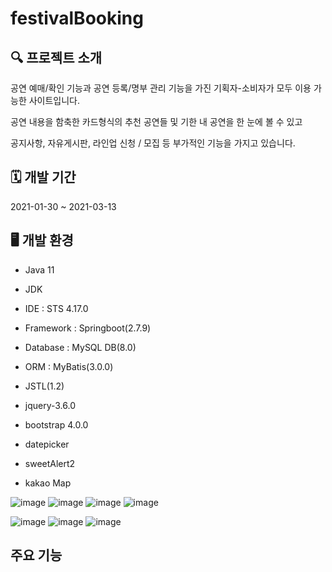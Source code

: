 # festivalBooking
## 🔍 프로젝트 소개
공연 예매/확인 기능과 공연 등록/명부 관리 기능을 가진 기획자-소비자가 모두 이용 가능한 사이트입니다.


공연 내용을 함축한 카드형식의 추천 공연들 및 기한 내 공연을 한 눈에 볼 수 있고


공지사항, 자유게시판, 라인업 신청 / 모집 등 부가적인 기능을 가지고 있습니다.

## 🗓 개발 기간
2021-01-30 ~ 2021-03-13

## 🖥 개발 환경
* Java 11
* JDK
* IDE : STS 4.17.0
* Framework : Springboot(2.7.9)
* Database : MySQL DB(8.0)
* ORM : MyBatis(3.0.0)

* JSTL(1.2)
* jquery-3.6.0
* bootstrap 4.0.0
* datepicker
* sweetAlert2
* kakao Map

![image](https://user-images.githubusercontent.com/115543049/225201775-a3996cf1-b72d-49dd-ad91-1548b19559a0.png)
![image](https://user-images.githubusercontent.com/115543049/225201870-a604b4cc-1349-486e-9988-b7040838ebde.png)
![image](https://user-images.githubusercontent.com/115543049/225201848-7338c9b2-9e14-419f-9ec5-a3296fd34eaa.png)
![image](https://user-images.githubusercontent.com/115543049/225201855-b8c4274b-4218-435d-85e6-aa4a1f511a22.png)


![image](https://user-images.githubusercontent.com/115543049/225201862-c19675e2-c0be-472f-8be9-ebc0cb97bf23.png)
![image](https://user-images.githubusercontent.com/115543049/225201878-ee70b7d9-577e-48ca-aff6-7c8003244e47.png)
![image](https://user-images.githubusercontent.com/115543049/225201883-7e3beb68-577b-4499-838d-caba95ad2c07.png)

## 주요 기능


